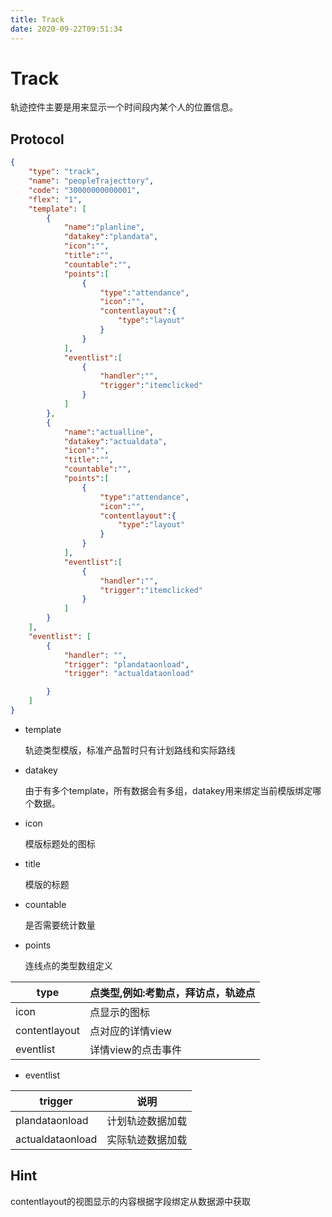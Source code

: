 ```yaml
---
title: Track
date: 2020-09-22T09:51:34
---
```


# Track

轨迹控件主要是用来显示一个时间段内某个人的位置信息。

## Protocol

```json
{
    "type": "track",
    "name": "peopleTrajecttory",
    "code": "30000000000001",
    "flex": "1",
    "template": [
        {
            "name":"planline",
            "datakey":"plandata",
            "icon":"",
            "title":"",
            "countable":"",
            "points":[
                {
                    "type":"attendance",
                    "icon":"",
                    "contentlayout":{
                        "type":"layout"
                    }
                }
            ],
            "eventlist":[
                {
                    "handler":"",
                    "trigger":"itemclicked"
                }
            ]
        },
        {
            "name":"actualline",
            "datakey":"actualdata",
            "icon":"",
            "title":"",
            "countable":"",
            "points":[
                {
                    "type":"attendance",
                    "icon":"",
                    "contentlayout":{
                        "type":"layout"
                    }
                }
            ],
            "eventlist":[
                {
                    "handler":"",
                    "trigger":"itemclicked"
                }
            ]
        }
    ],
    "eventlist": [
        {
            "handler": "",
            "trigger": "plandataonload",
            "trigger": "actualdataonload"

        }
    ]
}
```

* template

  轨迹类型模版，标准产品暂时只有计划路线和实际路线

* datakey

  由于有多个template，所有数据会有多组，datakey用来绑定当前模版绑定哪个数据。

* icon

  模版标题处的图标

* title

  模版的标题

* countable

  是否需要统计数量

* points

  连线点的类型数组定义

|type|点类型,例如:考勤点，拜访点，轨迹点|
|---|---|
|icon|点显示的图标|
|contentlayout|点对应的详情view|
|eventlist|详情view的点击事件|

* eventlist

|trigger|说明|
|---|---|
|plandataonload|计划轨迹数据加载|
|actualdataonload|实际轨迹数据加载|

## Hint

contentlayout的视图显示的内容根据字段绑定从数据源中获取